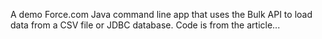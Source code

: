 A demo Force.com Java command line app that uses the Bulk API to load data from a CSV file or JDBC database. Code is from the article...